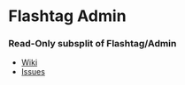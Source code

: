 # Flashtag Admin

### Read-Only subsplit of Flashtag/Admin

- [Wiki](https://github.com/flashtag/flashtag/wiki)
- [Issues](https://github.com/flashtag/flashtag/issues)
